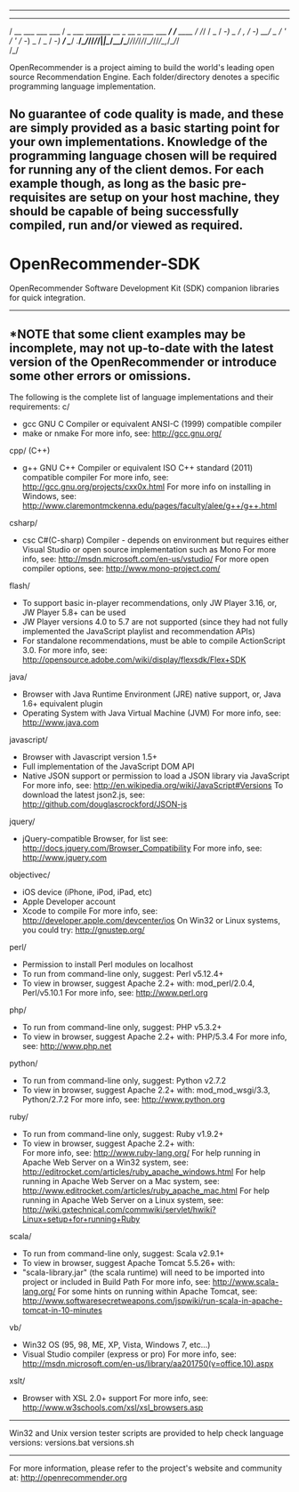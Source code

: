 -------------------------------------------------------------------------------
  ____                ___                                       __       
 / __ \___  ___ ___  / _ \___ _______  __ _  __ _  ___ ___  ___/ /__ ____
/ /_/ / _ \/ -_) _ \/ , _/ -_) __/ _ \/  ' \/  ' \/ -_) _ \/ _  / -_) __/
\____/ .__/\__/_//_/_/|_|\__/\__/\___/_/_/_/_/_/_/\__/_//_/\_,_/\__/_/   
    /_/                                                                  
    
OpenRecommender is a project aiming to build the world's leading open source Recommendation Engine.
Each folder/directory denotes a specific programming language implementation.

No guarantee of code quality is made, and these are simply provided as a basic starting point for your own implementations.
Knowledge of the programming language chosen will be required for running any of the client demos. For each example though, as long as the basic pre-requisites are setup on your host machine, they should be capable of being successfully compiled, run and/or viewed as required.
-------------------------------------------------------------------------------


OpenRecommender-SDK
===================

OpenRecommender Software Development Kit (SDK) companion libraries for quick integration.


-----------------------------------------------------------------------------------
*NOTE that some client examples may be incomplete, may not up-to-date with the latest version of the OpenRecommender or introduce some other errors or omissions.
-----------------------------------------------------------------------------------

The following is the complete list of language implementations and their requirements:
c/
  - gcc  GNU C Compiler or equivalent ANSI-C (1999) compatible compiler
  - make or nmake
   For more info, see:
   http://gcc.gnu.org/
   
cpp/ (C++)
  - g++  GNU C++ Compiler or equivalent ISO C++ standard (2011) compatible compiler
   For more info, see:
   http://gcc.gnu.org/projects/cxx0x.html
   For more info on installing in Windows, see:
   http://www.claremontmckenna.edu/pages/faculty/alee/g++/g++.html
   
csharp/
  - csc  C#(C-sharp) Compiler - depends on environment but requires either Visual Studio or open source implementation such as Mono
   For more info, see:
   http://msdn.microsoft.com/en-us/vstudio/
   For more open compiler options, see:
   http://www.mono-project.com/

flash/
  - To support basic in-player recommendations, only JW Player 3.16, or, JW Player 5.8+ can be used
  - JW Player versions 4.0 to 5.7 are not supported (since they had not fully implemented the JavaScript playlist and recommendation APIs) 
  - For standalone recommendations, must be able to compile ActionScript 3.0.
   For more info, see: 
   http://opensource.adobe.com/wiki/display/flexsdk/Flex+SDK

java/
  - Browser with Java Runtime Environment (JRE) native support, or, Java 1.6+ equivalent plugin
  - Operating System with Java Virtual Machine (JVM)
   For more info, see:
   http://www.java.com

javascript/
  - Browser with Javascript version 1.5+
  - Full implementation of the JavaScript DOM API
  - Native JSON support or permission to load a JSON library via JavaScript
   For more info, see:
   http://en.wikipedia.org/wiki/JavaScript#Versions
   To download the latest json2.js, see:
   http://github.com/douglascrockford/JSON-js

jquery/
  - jQuery-compatible Browser, for list see: 
   http://docs.jquery.com/Browser_Compatibility
   For more info, see:
   http://www.jquery.com

objectivec/
  - iOS device (iPhone, iPod, iPad, etc)
  - Apple Developer account
  - Xcode to compile
   For more info, see:
   http://developer.apple.com/devcenter/ios
   On Win32 or Linux systems, you could try: 
   http://gnustep.org/

perl/
  - Permission to install Perl modules on localhost
  - To run from command-line only, suggest:  Perl v5.12.4+
  - To view in browser, suggest Apache 2.2+ with:  mod_perl/2.0.4, Perl/v5.10.1
   For more info, see:
   http://www.perl.org

php/
  - To run from command-line only, suggest:  PHP v5.3.2+
  - To view in browser, suggest Apache 2.2+ with:  PHP/5.3.4
   For more info, see:
   http://www.php.net

python/
  - To run from command-line only, suggest:  Python v2.7.2
  - To view in browser, suggest Apache 2.2+ with:  mod_mod_wsgi/3.3, Python/2.7.2
   For more info, see:
   http://www.python.org

ruby/
  - To run from command-line only, suggest:  Ruby v1.9.2+
  - To view in browser, suggest Apache 2.2+ with:  
   For more info, see:
   http://www.ruby-lang.org/
   For help running in Apache Web Server on a Win32 system, see: http://editrocket.com/articles/ruby_apache_windows.html
   For help running in Apache Web Server on a Mac system, see: http://www.editrocket.com/articles/ruby_apache_mac.html
   For help running in Apache Web Server on a Linux system, see: http://wiki.gxtechnical.com/commwiki/servlet/hwiki?Linux+setup+for+running+Ruby

scala/
  - To run from command-line only, suggest: Scala v2.9.1+
  - To view in browser, suggest Apache Tomcat 5.5.26+ with:
  - "scala-library.jar" (the scala runtime) will need to be imported into project or included in Build Path
   For more info, see:
   http://www.scala-lang.org/
   For some hints on running within Apache Tomcat, see:
   http://www.softwaresecretweapons.com/jspwiki/run-scala-in-apache-tomcat-in-10-minutes

vb/
  - Win32 OS (95, 98, ME, XP, Vista, Windows 7, etc...)
  - Visual Studio compiler (express or pro)
   For more info, see: 
   http://msdn.microsoft.com/en-us/library/aa201750(v=office.10).aspx

xslt/
  - Browser with XSL 2.0+ support
   For more info, see:
   http://www.w3schools.com/xsl/xsl_browsers.asp


-----------------------------------------------------------------------------------
Win32 and Unix version tester scripts are provided to help check language versions:
 versions.bat
 versions.sh

-------------------------------------------------------------------------------
For more information, please refer to the project's website and community at:
http://openrecommender.org